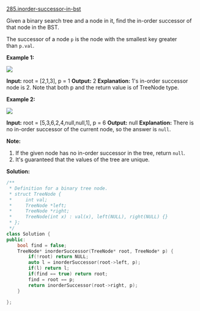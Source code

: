 [285.inorder-successor-in-bst](https://leetcode.com/problems/inorder-successor-in-bst/)  

Given a binary search tree and a node in it, find the in-order successor of that node in the BST.

The successor of a node `p` is the node with the smallest key greater than `p.val`.

**Example 1:**

![](https://assets.leetcode.com/uploads/2019/01/23/285_example_1.PNG)

**Input:** root = \[2,1,3\], p = 1
**Output:** 2
**Explanation:** 1's in-order successor node is 2. Note that both p and the return value is of TreeNode type.

**Example 2:**

![](https://assets.leetcode.com/uploads/2019/01/23/285_example_2.PNG)

**Input:** root = \[5,3,6,2,4,null,null,1\], p = 6
**Output:** null
**Explanation:** There is no in-order successor of the current node, so the answer is `null`.

**Note:**

1.  If the given node has no in-order successor in the tree, return `null`.
2.  It's guaranteed that the values of the tree are unique.  



**Solution:**  

```cpp
/**
 * Definition for a binary tree node.
 * struct TreeNode {
 *     int val;
 *     TreeNode *left;
 *     TreeNode *right;
 *     TreeNode(int x) : val(x), left(NULL), right(NULL) {}
 * };
 */
class Solution {
public:
    bool find = false;
    TreeNode* inorderSuccessor(TreeNode* root, TreeNode* p) {
        if(!root) return NULL;
        auto l = inorderSuccessor(root->left, p);
        if(l) return l;
        if(find == true) return root;
        find = root == p;
        return inorderSuccessor(root->right, p);
    }
    
};
```
      